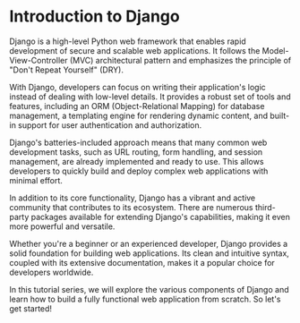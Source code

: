 # Introduction to Django

Django is a high-level Python web framework that enables rapid development of secure and scalable web applications. It follows the Model-View-Controller (MVC) architectural pattern and emphasizes the principle of "Don't Repeat Yourself" (DRY).

With Django, developers can focus on writing their application's logic instead of dealing with low-level details. It provides a robust set of tools and features, including an ORM (Object-Relational Mapping) for database management, a templating engine for rendering dynamic content, and built-in support for user authentication and authorization.

Django's batteries-included approach means that many common web development tasks, such as URL routing, form handling, and session management, are already implemented and ready to use. This allows developers to quickly build and deploy complex web applications with minimal effort.

In addition to its core functionality, Django has a vibrant and active community that contributes to its ecosystem. There are numerous third-party packages available for extending Django's capabilities, making it even more powerful and versatile.

Whether you're a beginner or an experienced developer, Django provides a solid foundation for building web applications. Its clean and intuitive syntax, coupled with its extensive documentation, makes it a popular choice for developers worldwide.

In this tutorial series, we will explore the various components of Django and learn how to build a fully functional web application from scratch. So let's get started!
